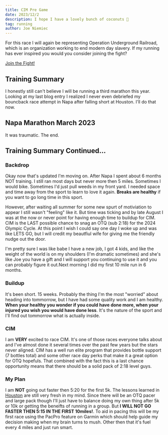```yaml
---
title: CIM Pre Game
date: 2023/12/2
description: I hope I have a lovely bunch of coconuts 🥥
tag: running
author: Joe Niemiec
---
```

For this race I will again be representing Operation Underground Railroad, which is an organization working to end modern day slavery. If my running has ever inspired you would you consider joining the fight?

<p className="flex justify-center">
<div className="font-bold text-xl"><a href="https://www.gofundme.com/f/elite-racing-benefitting-our?utm_campaign=p_cf+share-flow-1&utm_medium=copy_link&utm_source=customer"> Join the Fight!</a></div>
</p>

## Training Summary

I honestly still can't believe I will be running a third marathon this year. Looking at my last blog entry I realized I never even debriefed my bouncback race attempt in Napa after falling short at Houston. I'll do that now.

## Napa Marathon March 2023

It was traumatic. The end.

## Training Summary Continued...

### Backdrop
Okay now that's updated I'm moving on. After Napa I spent about 6 months NOT training. I still ran most days but never more then 5 miles. Sometimes I would bike. Sometimes I'd just pull weeds in my front yard. I needed space and time away from the sport to learn to love it again. **Breaks are healthy** if you want to go long time in this sport.

However, after waiting all summer for some new spurt of motiviation to appear I still wasn't "feeling" like it. But time was ticking and by late August I was at the now or never point for having enough time to buildup for CIM. CIM is the LAST possible chance to snag an OTQ (sub 2:18) for the 2024 Olympic Cycle. At this point I wish I could say one day I woke up and was like LETS GO, but I will credit my beautfiul wife for giving me the friendly nudge out the door. 

I'm pretty sure I was like babe I have a new job, I got 4 kids, and like the weight of the world is on my shoulders (I'm dramatic sometimes) and she's like Joe you have a gift and I will support you continuing to use it and you can probably figure it out.Next morning I did my first 10 mile run in 6 months. 

### Buildup
It's been short. 15 weeks. Probably the thing I'm the most "worried" about heading into tommorrow, but I have had some quality work and I am healthy. **When your healthy you wonder if you could have done more, when your injured you wish you would have done less**. It's the nature of the sport and I'll find out tommorrow what is actually inside.

### CIM
I am **VERY** excited to race CIM. It's one of those races everyone talks about and I've almost done it several times over the past few years but the stars never aligned. CIM has a well run elite program that provides bottle support (7 bottles total) and some other race day perks that make it a great option for OTQ hopefuls. That combined with the fact this is a last chance opportunity means that there should be a solid pack of 2:18 level guys.

### My Plan
I am **NOT** going out faster then 5:20 for the first 5k. The lessons learned in [Houston](./postrace.md) are still very fresh in my mind. Since there will be an OTQ pacer and large pack though I'll just have to balance doing my own thing after 5k or 10k or getting the beneifts of running in a group. But **I WILL NOT GO FASTER THEN 5:15 IN THE FIRST 10miles!**. To aid in pacing this will be my first race using the PacPro feature on Garmin which should help guide my decision making when my brain turns to mush. Other then that it's fuel every 4 miles and just run smart.


